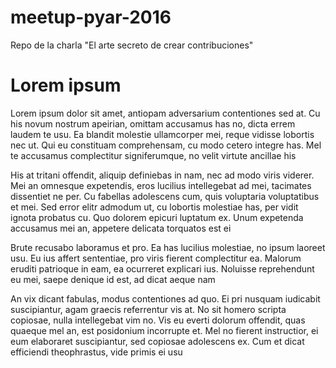 # meetup-pyar-2016
Repo de la charla "El arte secreto de crear contribuciones"

Lorem ipsum
===========

Lorem ipsum dolor sit amet, antiopam adversarium contentiones sed at. Cu his
novum nostrum apeirian, omittam accusamus has no, dicta errem laudem te usu. Ea
blandit molestie ullamcorper mei, reque vidisse lobortis nec ut. Qui eu
constituam comprehensam, cu modo cetero integre has. Mel te accusamus
complectitur signiferumque, no velit virtute ancillae his

His at tritani offendit, aliquip definiebas in nam, nec ad modo viris viderer.
Mei an omnesque expetendis, eros lucilius intellegebat ad mei, tacimates
dissentiet ne per. Cu fabellas adolescens cum, quis voluptaria voluptatibus et
mei. Sed error elitr admodum ut, cu lobortis molestiae has, per vidit ignota
probatus cu. Quo dolorem epicuri luptatum ex. Unum expetenda accusamus mei an,
appetere delicata torquatos est ei

Brute recusabo laboramus et pro. Ea has lucilius molestiae, no ipsum laoreet
usu. Eu ius affert sententiae, pro viris fierent complectitur ea. Malorum
eruditi patrioque in eam, ea ocurreret explicari ius. Noluisse reprehendunt eu
mei, saepe denique id est, ad dicat aeque nam

An vix dicant fabulas, modus contentiones ad quo. Ei pri nusquam iudicabit
suscipiantur, agam graecis referrentur vis at. No sit homero scripta copiosae,
nulla intellegebat vim no. Vis eu everti dolorum offendit, quas quaeque mel an,
est posidonium incorrupte et. Mel no fierent instructior, ei eum elaboraret
suscipiantur, sed copiosae adolescens ex. Cum et dicat efficiendi theophrastus,
vide primis ei usu
